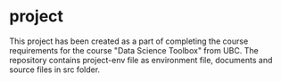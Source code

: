 # project
This project has been created as a part of completing the course requirements
for the course "Data Science Toolbox" from UBC.
The repository contains project-env file as environment file, documents and source files in src folder.
